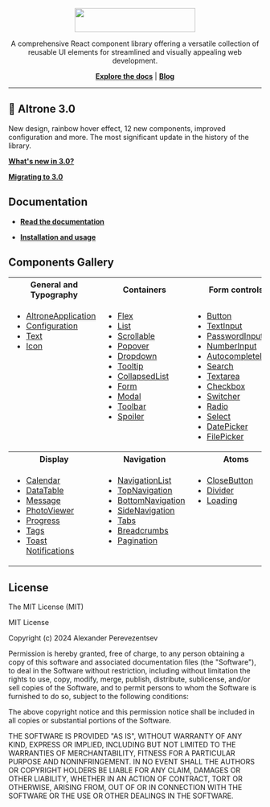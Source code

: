 <p align='center'>
    <picture>
      <source media="(prefers-color-scheme: dark)" srcset="https://altrone.vercel.app/_next/image?url=%2F_next%2Fstatic%2Fmedia%2Faltrone-dark.38721ddd.png&w=750&q=75">
      <img width='240' height='48' src="https://altrone.vercel.app/_next/image?url=%2F_next%2Fstatic%2Fmedia%2Faltrone-light.41e5b33d.png&w=750&q=75">
    </picture>
    <p align='center'>
        A comprehensive React component library offering a versatile collection of reusable UI elements for streamlined and visually appealing web development.
    </p>
    <p align='center'>
        <b><a href='https://altrone.vercel.app/'>Explore the docs</a></b> | <b><a href='https://altrone.vercel.app/blog'>Blog</a></b>
    </p>
</p>

-----

## 🎊 Altrone 3.0

New design, rainbow hover effect, 12 new components, improved configuration and more. The most significant update in the history of the library.

[**What's new in 3.0?**](https://altrone.vercel.app/blog/release-3.0)

[**Migrating to 3.0**](https://altrone.vercel.app/blog/migrating-to-3.0)

## Documentation

- [**Read the documentation**](https://altrone.vercel.app/)

- [**Installation and usage**](https://altrone.vercel.app/blog/installation)

## Components Gallery

<table>
    <tr>
        <th width='33%'>General and Typography</th>
        <th width='33%'>Containers</th>
        <th width='33%'>Form controls</th>
    </tr>
    <tr valign='top'>
        <td>
<ul>
    <li><a href="https://altrone.vercel.app/components/application">AltroneApplication</a></li>
    <li><a href="https://altrone.vercel.app/components/configuration">Configuration</a></li>
    <li><a href="https://altrone.vercel.app/components/text">Text</a></li>
    <li><a href="https://altrone.vercel.app/components/icon">Icon</a></li>
</ul>                
</td>
        <td>
<ul>
    <li><a href="https://altrone.vercel.app/components/flex">Flex</a></li>
    <li><a href="https://altrone.vercel.app/components/list">List</a></li>
    <li><a href="https://altrone.vercel.app/components/scrollable">Scrollable</a></li>
    <li><a href="https://altrone.vercel.app/components/popover">Popover</a></li>
    <li><a href="https://altrone.vercel.app/components/dropdown">Dropdown</a></li>
    <li><a href="https://altrone.vercel.app/components/tooltip">Tooltip</a></li>
    <li><a href="https://altrone.vercel.app/components/collapsedList">CollapsedList</a></li>
    <li><a href="https://altrone.vercel.app/components/form">Form</a></li>
    <li><a href="https://altrone.vercel.app/components/modal">Modal</a></li>
    <li><a href="https://altrone.vercel.app/components/toolbar">Toolbar</a></li>
    <li><a href="https://altrone.vercel.app/components/spoiler">Spoiler</a></li>
</ul></td>
        <td>
<ul>
    <li><a href="https://altrone.vercel.app/components/button">Button</a></li>
    <li><a href="https://altrone.vercel.app/components/textInput">TextInput</a></li>
    <li><a href="https://altrone.vercel.app/components/passwordInput">PasswordInput</a></li>
    <li><a href="https://altrone.vercel.app/components/numberInput">NumberInput</a></li>
    <li><a href="https://altrone.vercel.app/components/autocompleteInput">AutocompleteInput</a></li>
    <li><a href="https://altrone.vercel.app/components/search">Search</a></li>
    <li><a href="https://altrone.vercel.app/components/textarea">Textarea</a></li>
    <li><a href="https://altrone.vercel.app/components/checkbox">Checkbox</a></li>
    <li><a href="https://altrone.vercel.app/components/switcher">Switcher</a></li>
    <li><a href="https://altrone.vercel.app/components/radio">Radio</a></li>
    <li><a href="https://altrone.vercel.app/components/select">Select</a></li>
    <li><a href="https://altrone.vercel.app/components/datePicker">DatePicker</a></li>
    <li><a href="https://altrone.vercel.app/components/filePicker">FilePicker</a></li>
</ul></td>
    </tr>
    <tr>
        <th>Display</th>
        <th>Navigation</th>
        <th>Atoms</th>
    </tr>
<tr valign='top'>
        <td>
<ul>
    <li><a href="https://altrone.vercel.app/components/calendar">Calendar</a></li>
    <li><a href="https://altrone.vercel.app/components/dataTable">DataTable</a></li>
    <li><a href="https://altrone.vercel.app/components/message">Message</a></li>
    <li><a href="https://altrone.vercel.app/components/photoViewer">PhotoViewer</a></li>
    <li><a href="https://altrone.vercel.app/components/progress">Progress</a></li>
    <li><a href="https://altrone.vercel.app/components/tags">Tags</a></li>
    <li><a href="https://altrone.vercel.app/components/toasts">Toast Notifications</a></li>
</ul>                
</td>
        <td>
<ul>
    <li><a href="https://altrone.vercel.app/components/navigationList">NavigationList</a></li>
    <li><a href="https://altrone.vercel.app/components/topNavigation">TopNavigation</a></li>
    <li><a href="https://altrone.vercel.app/components/bottomNavigation">BottomNavigation</a></li>
    <li><a href="https://altrone.vercel.app/components/sideNavigation">SideNavigation</a></li>
    <li><a href="https://altrone.vercel.app/components/tabs">Tabs</a></li>
    <li><a href="https://altrone.vercel.app/components/breadcrumbs">Breadcrumbs</a></li>
    <li><a href="https://altrone.vercel.app/components/pagination">Pagination</a></li>
</ul></td>
        <td>
<ul>
    <li><a href="https://altrone.vercel.app/components/closeButton">CloseButton</a></li>
    <li><a href="https://altrone.vercel.app/components/divider">Divider</a></li>
    <li><a href="https://altrone.vercel.app/components/loading">Loading</a></li>
</ul></td>
    </tr>   
</table>

## License

The MIT License (MIT)

MIT License

Copyright (c) 2024 Alexander Perevezentsev

Permission is hereby granted, free of charge, to any person obtaining a copy
of this software and associated documentation files (the "Software"), to deal
in the Software without restriction, including without limitation the rights
to use, copy, modify, merge, publish, distribute, sublicense, and/or sell
copies of the Software, and to permit persons to whom the Software is
furnished to do so, subject to the following conditions:

The above copyright notice and this permission notice shall be included in all
copies or substantial portions of the Software.

THE SOFTWARE IS PROVIDED "AS IS", WITHOUT WARRANTY OF ANY KIND, EXPRESS OR
IMPLIED, INCLUDING BUT NOT LIMITED TO THE WARRANTIES OF MERCHANTABILITY,
FITNESS FOR A PARTICULAR PURPOSE AND NONINFRINGEMENT. IN NO EVENT SHALL THE
AUTHORS OR COPYRIGHT HOLDERS BE LIABLE FOR ANY CLAIM, DAMAGES OR OTHER
LIABILITY, WHETHER IN AN ACTION OF CONTRACT, TORT OR OTHERWISE, ARISING FROM,
OUT OF OR IN CONNECTION WITH THE SOFTWARE OR THE USE OR OTHER DEALINGS IN THE
SOFTWARE.
